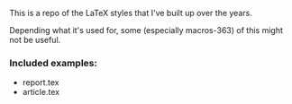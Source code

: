 This is a repo of the LaTeX styles that I've built up over the years.

Depending what it's used for, some (especially macros-363) of this might not be useful.

### Included examples:
* report.tex
* article.tex
